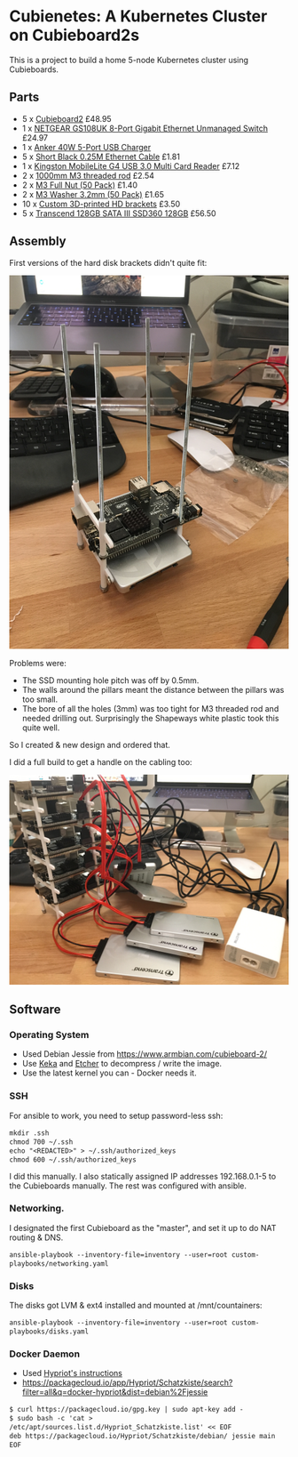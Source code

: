 # Cubienetes: A Kubernetes Cluster on Cubieboard2s

This is a project to build a home 5-node Kubernetes cluster using Cubieboards.

## Parts

- 5 x [Cubieboard2](https://www.amazon.co.uk/dp/B00FB5ILQ4) £48.95
- 1 x [NETGEAR GS108UK 8-Port Gigabit Ethernet Unmanaged Switch](https://www.amazon.co.uk/gp/product/B0000E5SES) £24.97
- 1 x [Anker 40W 5-Port USB Charger](https://www.amazon.co.uk/dp/B00EJA28ES)
- 5 x [Short Black 0.25M Ethernet Cable](https://www.amazon.co.uk/gp/product/B00E7B1K2A) £1.81
- 1 x [Kingston MobileLite G4 USB 3.0 Multi Card Reader](https://www.amazon.co.uk/gp/product/B00KX4TORI) £7.12
- 2 x [1000mm M3 threaded rod](https://www.amazon.co.uk/gp/product/B01F3RLO8Q) £2.54
- 2 x [M3 Full Nut (50 Pack)](https://www.amazon.co.uk/gp/product/B00A6G3G2C) £1.40
- 2 x [M3 Washer 3.2mm (50 Pack)](https://www.amazon.co.uk/gp/product/B00A6PGHC4) £1.65
- 10 x [Custom 3D-printed HD brackets](https://www.shapeways.com/product/WRM3XQTWM/hdbracket) £3.50
- 5 x [Transcend 128GB SATA III SSD360 128GB](https://www.amazon.co.uk/dp/B018HW0EA8) £56.50

## Assembly

First versions of the hard disk brackets didn't quite fit:

![First partial assembly](images/v1-partial.jpg)

Problems were:
- The SSD mounting hole pitch was off by 0.5mm.
- The walls around the pillars meant the distance between the pillars was too small.
- The bore of all the holes (3mm) was too tight for M3 threaded rod and needed drilling out.  Surprisingly the Shapeways white plastic took this quite well.

So I created & new design and ordered that.

I did a full build to get a handle on the cabling too:

![First full assembly](images/v1-full.jpg)

## Software

### Operating System

- Used Debian Jessie from https://www.armbian.com/cubieboard-2/
- Use [Keka](http://www.kekaosx.com/en/) and [Etcher](https://etcher.io/) to decompress / write the image.
- Use the latest kernel you can - Docker needs it.

### SSH

For ansible to work, you need to setup password-less ssh:

```
mkdir .ssh
chmod 700 ~/.ssh
echo "<REDACTED>" > ~/.ssh/authorized_keys
chmod 600 ~/.ssh/authorized_keys
```

I did this manually.  I also statically assigned IP addresses 192.168.0.1-5 to the Cubieboards manually.  The rest was configured with ansible.

### Networking.

I designated the first Cubieboard as the "master", and set it up to do NAT routing & DNS.

```
ansible-playbook --inventory-file=inventory --user=root custom-playbooks/networking.yaml
```

### Disks

The disks got LVM & ext4 installed and mounted at /mnt/countainers:

```
ansible-playbook --inventory-file=inventory --user=root custom-playbooks/disks.yaml
```

### Docker Daemon

- Used [Hypriot's instructions](http://blog.hypriot.com/post/family_arm_hardware_for_docker_more_children/)
- https://packagecloud.io/app/Hypriot/Schatzkiste/search?filter=all&q=docker-hypriot&dist=debian%2Fjessie

```
$ curl https://packagecloud.io/gpg.key | sudo apt-key add -
$ sudo bash -c 'cat > /etc/apt/sources.list.d/Hypriot_Schatzkiste.list' << EOF
deb https://packagecloud.io/Hypriot/Schatzkiste/debian/ jessie main
EOF
```


